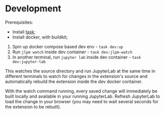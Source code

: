 # Development

Prerequisites:

- Install [task](https://taskfile.dev);
- Install docker, with buildkit;

1. Spin up docker compose based dev env - `task dev:up`
2. Run `jlpm watch` inside dev container - `task dev:jlpm-watch`
3. In another terminal, run `jupyter lab` inside dev container - `task dev:jupyter-lab`

This watches the source directory and run JupyterLab at the same time in different terminals to watch for changes in the
extension's source and automatically rebuild the extension inside the dev docker container.

With the watch command running, every saved change will immediately be built locally and available in your running JupyterLab. Refresh JupyterLab to load the change in your browser (you may need to wait several seconds for the extension to be rebuilt).
